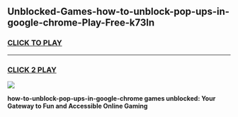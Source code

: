 
## Unblocked-Games-how-to-unblock-pop-ups-in-google-chrome-Play-Free-k73ln
<h3>
<a href="https://premium76.site?title=how-to-unblock-pop-ups-in-google-chrome&ref=21A">CLICK TO PLAY</a></h3>
<hr>

<h3>
<a href="https://premium76.site?title=how-to-unblock-pop-ups-in-google-chrome&ref=21A">CLICK 2 PLAY</a>
  
</h3>

<a href="https://premium76.site?title=how-to-unblock-pop-ups-in-google-chrome&ref=21A"><img src="https://clearcache.store/games.png"></a>


**how-to-unblock-pop-ups-in-google-chrome games unblocked: Your Gateway to Fun and Accessible Online Gaming**
